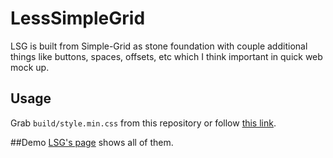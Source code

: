 # LessSimpleGrid

LSG is built from Simple-Grid as stone foundation with couple additional things like buttons, spaces, offsets, etc which I think important in quick web mock up.

## Usage
Grab `build/style.min.css` from this repository or follow [this link](http://drabiter.com/lesssimplegrid/build/style.min.css).

##Demo
[LSG's page](http://drabiter.com/lesssimplegrid) shows all of them.
